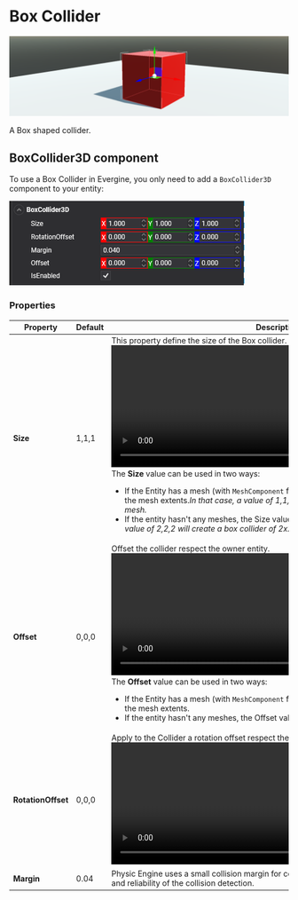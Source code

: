 # Box Collider

![Box Collider](images/box_collider.png)

A Box shaped collider.

## BoxCollider3D component

To use a Box Collider in Evergine, you only need to add a `BoxCollider3D` component to your entity:

![BoxCollider3D](images/boxcollider3d_component.png)

### Properties

| Property | Default | Description | 
| --- | --- | --- |
| **Size** | 1,1,1 | This property define the size of the Box collider. <br/><video width="600" height="220" autoplay loop><source src="images/box_collider_size.mp4" type="video/mp4"></video><br/>The **Size** value can be used in two ways:<ul><li>If the Entity has a mesh (with `MeshComponent` for example), the Size value is relative to the mesh extents.*In that case, a value of 1,1,1 let the BoxCollider3D to fit the entity mesh.*</li><li>If the entity hasn't any meshes, the Size value is used as scene units. *In that case, a value of 2,2,2 will create a box collider of 2x2x2 units.*</li></ul>| 
| **Offset** | 0,0,0 | Offset the collider respect the owner entity. <br/><video width="600" height="220" autoplay loop><source src="images/box_collider_offset.mp4" type="video/mp4"></video><br/>The **Offset** value can be used in two ways:<ul><li>If the Entity has a mesh (with `MeshComponent` for example), the Offset value is relative to the mesh extents.</li><li>If the entity hasn't any meshes, the Offset value is used as scene units.</li></ul> | 
| **RotationOffset** | 0,0,0 | Apply to the Collider a rotation offset respect the owner entity. <br/><video width="600" height="220" autoplay loop><source src="images/box_collider_rotation.mp4" type="video/mp4"></video><br/> | 
| **Margin** | 0.04 | Physic Engine uses a small collision margin for collision shapes, to improve performance and reliability of the collision detection. | 